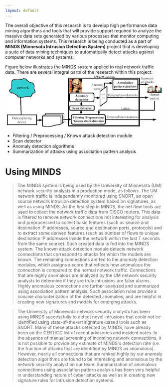 ```yaml
---
layout: default
---
```


The overall objective of this research is to develop high performance data mining algorithms and tools that will provide support required to analyze the massive data sets generated by various processes that monitor computing and information systems. This research is being conducted as a part of **MINDS (Minnesota Intrusion Detection System)** project that is developing a suite of data mining techniques to automatically detect attacks against computer networks and systems. 

Figure below illustrates the MINDS system applied to real network traffic data. There are several integral parts of the research within this project: 
![](assets/img/minds.jpg)

- Filtering / Preprocessing / Known attack detection module
- Scan detector
- Anomaly detection algorithms 
- Summarization of attacks using association pattern analysis

# Using MINDS
> The MINDS system is being used by the University of Minnesota (UM) network security analysts in a production mode, as follows. The UM network traffic is independently monitored using SNORT, an open source network intrusion detection system based on signatures, as well as using MINDS. As the first step in MINDS, the net flow tools are used to collect the network traffic data from CISCO routers. This data is filtered to remove network connections not interesting for analysis and preprocessed to collect basic features (such as source and destination IP addresses, source and destination ports, protocols) and to extract some derived features (such as number of flows to unique destination IP addresses inside the network within the last T seconds from the same source). Such created data is fed into the MINDS system. The known attack detection module detects network connections that correspond to attacks for which the models are known. The remaining connections are fed to the anomaly detection modules, which assigns a score that reflects how anomalous the connection is compared to the normal network traffic. Connections that are highly anomalous are analyzed by the UM network security analysts to determine if they are truly intrusions are false alarms. Highly anomalous connections are further analyzed and summarized using association pattern analysis. Such association rules provide a concise characterization of the detected anomalies, and are helpful in creating new signatures and models for emerging attacks.

> The University of Minnesota network security analysts has been using MINDS successfully to detect novel intrusions that could not be identified using state-of-the-art signature-based tools such as SNORT. Many of these attacks detected by MINDS, have already been on the CERT/CC list of recent advisories and incident notes. In the absence of manual screening of incoming network connections, it is not possible to provide any estimate of MINDS's detection rate (i.e. the fraction of attacks that are identified by MINDS as anomalous). However, nearly all connections that are ranked highly by our anomaly detection algorithms are found to be interesting and anomalous by the network security analyst on our team. Summarization of anomalous connections using association pattern analysis has been very helpful in understanding nature of cyber attacks as well as in creating new signature rules for intrusion detection systems. 

